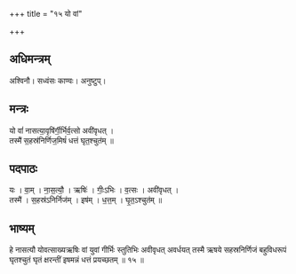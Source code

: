 +++
title = "१५ यो वां"

+++
## अधिमन्त्रम्
अश्विनौ। सध्वंसः काण्वः। अनुष्टुप्।

## मन्त्रः
यो वां॑ नासत्या॒वृषि॑र्गी॒र्भिर्व॒त्सो अवी॑वृधत् ।  
तस्मै॑ स॒हस्र॑निर्णिज॒मिषं॑ धत्तं घृत॒श्चुत॑म् ॥

## पदपाठः
यः । वा॒म् । ना॒स॒त्यौ॒ । ऋषिः॑ । गीः॒ऽभिः । व॒त्सः । अवी॑वृधत् ।  
तस्मै॑ । स॒हस्र॑ऽनिर्निज॑म् । इष॑म् । ध॒त्त॒म् । घृ॒त॒ऽश्चुत॑म् ॥

## भाष्यम्
हे नासत्यौ योवत्साख्यऋषिः वां युवां गीर्भिः स्तुतिभिः अवीवृधत् अवर्धयत् तस्मै ऋषये सहस्रनिर्णिजं बहुविधरूपं घृतश्चुतं घृतं क्षरन्तीं इषमन्नं धत्तं प्रयच्छतम् ॥ १५ ॥
